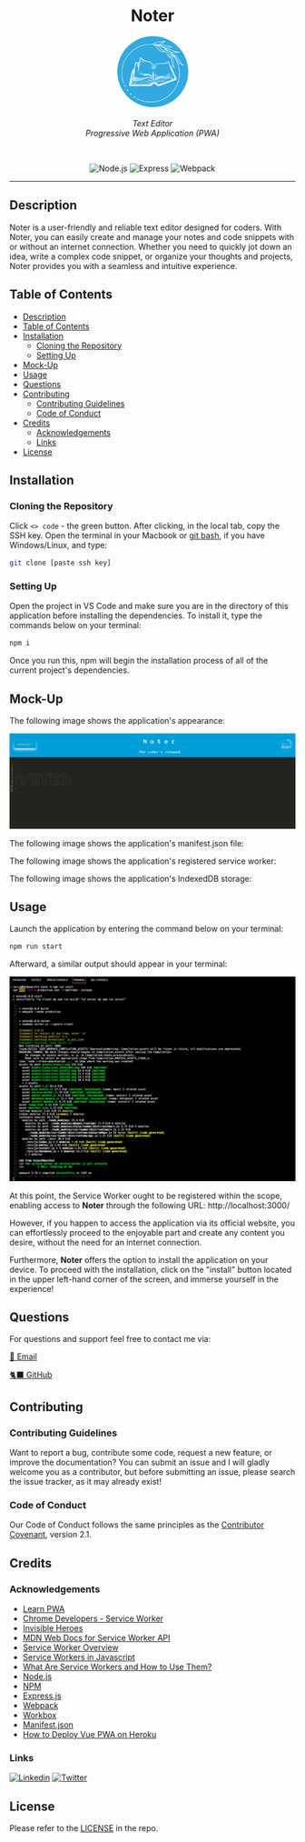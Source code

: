 <h1 align="center"> Noter </h1>

<p align="center">
    <img src="./src/../client/src/images/logo.png" alt="logo" width="125px" height="125px" />
  <br><br>
  <i> Text Editor
    <br> Progressive Web Application (PWA) </i>
  <br>
</p>
<br>

<div align="center">

![Node.js](https://img.shields.io/badge/node.js-87CEFA?logo=node.js)
![Express](https://img.shields.io/badge/express-87CEFA?logo=express)
![Webpack](https://img.shields.io/badge/webpack-87CEFA?logo=webpack)

</div>

---

## Description

Noter is a user-friendly and reliable text editor designed for coders. With Noter, you can easily create and manage your notes and code snippets with or without an internet connection. Whether you need to quickly jot down an idea, write a complex code snippet, or organize your thoughts and projects, Noter provides you with a seamless and intuitive experience. 

## Table of Contents

- [Description](#description)
- [Table of Contents](#table-of-contents)
- [Installation](#installation)
  - [Cloning the Repository](#cloning-the-repository)
  - [Setting Up](#setting-up)
- [Mock-Up](#mock-up)
- [Usage](#usage)
- [Questions](#questions)
- [Contributing](#contributing)
  - [Contributing Guidelines](#contributing-guidelines)
  - [Code of Conduct](#code-of-conduct)
- [Credits](#credits)
  - [Acknowledgements](#acknowledgements)
  - [Links](#links)
- [License](#license)

## Installation

### Cloning the Repository

Click `<> code` - the green button. After clicking, in the local tab, copy the SSH key. Open the terminal in your Macbook or [git bash](https://git-scm.com/downloads), if you have Windows/Linux, and type:

```bash
git clone [paste ssh key]
```

### Setting Up

Open the project in VS Code and make sure you are in the directory of this application before installing the dependencies. To install it, type the commands below on your terminal:

```bash
npm i
```

Once you run this, npm will begin the installation process of all of the current project's dependencies.

## Mock-Up

The following image shows the application's appearance:

![Terminal code](/assets/page.png)

The following image shows the application's manifest.json file:

The following image shows the application's registered service worker:

The following image shows the application's IndexedDB storage:

## Usage

Launch the application by entering the command below on your terminal:

```bash
npm run start
```

Afterward, a similar output should appear in your terminal:

![Terminal code](/assets/terminal-code.png)

At this point, the Service Worker ought to be registered within the scope, enabling access to **Noter** through the following URL: http://localhost:3000/

However, if you happen to access the application via its official website, you can effortlessly proceed to the enjoyable part and create any content you desire, without the need for an internet connection.

Furthermore, **Noter** offers the option to install the application on your device. To proceed with the installation, click on the "install" button located in the upper left-hand corner of the screen, and immerse yourself in the experience!

## Questions

For questions and support feel free to contact me via:

<a href="mailto:larigens@gmail.com">📧 Email </a>

<a href="https://github.com/larigens">🐈‍⬛ GitHub </a>

## Contributing

### Contributing Guidelines

Want to report a bug, contribute some code, request a new feature, or improve the documentation? You can submit an issue and I will gladly welcome you as a contributor, but before submitting an issue, please search the issue tracker, as it may already exist!

### Code of Conduct

Our Code of Conduct follows the same principles as the [Contributor Covenant](https://www.contributor-covenant.org/version/2/1/code_of_conduct/), version 2.1.

## Credits

### Acknowledgements

- [Learn PWA](https://web.dev/learn/pwa/)
- [Chrome Developers - Service Worker](https://developer.chrome.com/docs/workbox/service-worker-overview/)
- [Invisible Heroes](https://gist.github.com/larigens/1ebfc077fe3e92d3b2b2430ce35f1207)
- [MDN Web Docs for Service Worker API](https://developer.mozilla.org/en-US/docs/Web/API/Service_Worker_API)
- [Service Worker Overview](https://developer.chrome.com/docs/workbox/service-worker-overview/)
- [Service Workers in Javascript](https://www.geeksforgeeks.org/service-workers-in-javascript/)
- [What Are Service Workers and How to Use Them?](https://rajat-m.medium.com/what-are-service-workers-and-how-to-use-them-e993c1f497e6)
- [Node.js](https://nodejs.org/en/)
- [NPM](https://www.npmjs.com/)
- [Express.js](https://expressjs.com/en/4x/api.html)
- [Webpack](https://webpack.js.org/concepts/)
- [Workbox](https://developer.chrome.com/docs/workbox/)
- [Manifest.json](https://developer.mozilla.org/en-US/docs/Mozilla/Add-ons/WebExtensions/manifest.json)
- [How to Deploy Vue PWA on Heroku](https://dev.to/mungaigikure/deploy-vue-pwa-on-heroku-11o2)

### Links

[![Linkedin](https://img.shields.io/badge/linkedin-0A66C2?style=flat&logo=linkedin&logoColor=white)](https://www.linkedin.com/in/lari-gui/)
[![Twitter](https://img.shields.io/badge/twitter-1DA1F2?style=flat&logo=twitter&logoColor=white)](https://twitter.com/coffeebr_eak)

## License

Please refer to the [LICENSE](https://choosealicense.com/licenses/apache-2.0/) in the repo.